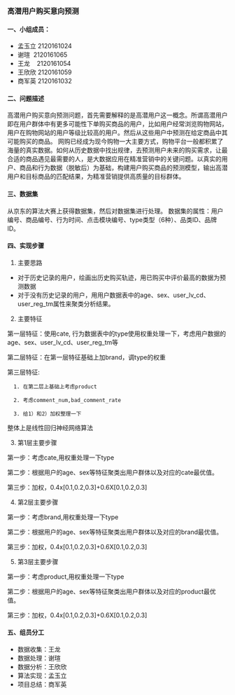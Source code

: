### 高潜用户购买意向预测
#### 一、小组成员：
- 孟玉立 2120161024 
- 谢瑄  2120161065 
- 王龙    2120161054 
- 王欣欣 2120161059 
- 商军英 2120161032 
#### 二、问题描述
  高潜用户购买意向预测问题，首先需要解释的是高潜用户这一概念。所谓高潜用户即在用户群体中有更多可能性下单购买商品的用户，比如用户经常浏览购物网站，用户在购物网站的用户等级比较高的用户。然后从这些用户中预测在给定商品中其可能购买的商品。
   网购已经成为现今购物一大主要方式，购物平台一般都积累了海量的真实数据。如何从历史数据中找出规律，去预测用户未来的购买需求，让最合适的商品遇见最需要的人，是大数据应用在精准营销中的关键问题。以真实的用户、商品和行为数据（脱敏后）为基础，构建用户购买商品的预测模型，输出高潜用户和目标商品的匹配结果，为精准营销提供高质量的目标群体。
#### 三、数据集
  从京东的算法大赛上获得数据集，然后对数据集进行处理。
  数据集的属性：用户编号、商品编号、行为时间、点击模块编号、type类型（6种）、品类ID、品牌ID。
#### 四、实现步骤
1. 主要思路
  * 对于历史记录的用户，绘画出历史购买轨迹，用已购买中评价最高的数据为预测数据
  * 对于没有历史记录的用户，用用户数据表中的age、sex、user_lv_cd、user_reg_tm属性来聚类分析结果。
  
2. 主要特征

  第一层特征：使用cate, 行为数据表中的type使用权重处理一下，考虑用户数据的age、sex、user_lv_cd、user_reg_tm等

  第二层特征：在第一层特征基础上加brand，调type的权重

  第三层特征:

      1. 在第二层上基础上考虑product
      
      2. 考虑comment_num,bad_comment_rate
      
      3. 给1）和2）加权整理一下
      
  整体上是线性回归神经网络算法
  
3. 第1层主要步骤

第一步：考虑cate,用权重处理一下type

第二步：根据用户的age、sex等特征聚类出用户群体以及对应的cate最优值。

第三步：加权，0.4x[0.1,0.2,0.3]+0.6X[0.1,0.2,0.3]

4. 第2层主要步骤

第一步：考虑brand,用权重处理一下type

第二步：根据用户的age、sex等特征聚类出用户群体以及对应的brand最优值。

第三步：加权，0.4x[0.1,0.2,0.3]+0.6X[0.1,0.2,0.3]

5. 第3层主要步骤

第一步：考虑product,用权重处理一下type

第二步：根据用户的age、sex等特征聚类出用户群体以及对应的product最优值。

第三步：加权，0.4x[0.1,0.2,0.3]+0.6X[0.1,0.2,0.3]

#### 五、组员分工
- 数据收集：王龙
- 数据处理：谢瑄
- 数据分析：王欣欣
- 算法实现：孟玉立
- 项目总结：商军英

